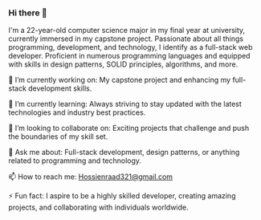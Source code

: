 ### Hi there 👋

I'm a 22-year-old computer science major in my final year at university, currently immersed in my capstone project. Passionate about all things programming, development, and technology, I identify as a full-stack web developer. Proficient in numerous programming languages and equipped with skills in design patterns, SOLID principles, algorithms, and more.

🔭 I’m currently working on: My capstone project and enhancing my full-stack development skills.

🌱 I’m currently learning: Always striving to stay updated with the latest technologies and industry best practices.

👯 I’m looking to collaborate on: Exciting projects that challenge and push the boundaries of my skill set.

💬 Ask me about: Full-stack development, design patterns, or anything related to programming and technology.

📫 How to reach me: Hossienraad321@gmail.com

⚡ Fun fact: I aspire to be a highly skilled developer, creating amazing projects, and collaborating with individuals worldwide.

<!--
**YourGitHubUsername/YourGitHubUsername** is a ✨ _special_ ✨ repository because its `README.md` (this file) appears on your GitHub profile.
-->

